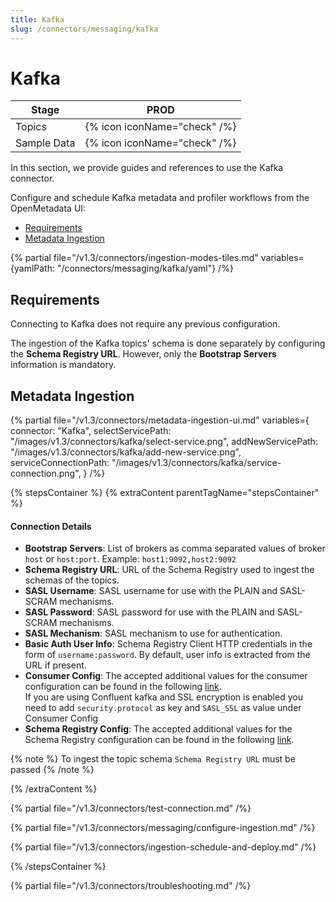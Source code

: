 ```yaml
---
title: Kafka
slug: /connectors/messaging/kafka
---
```


# Kafka

| Stage      | PROD                         |
|------------|------------------------------|
| Topics     | {% icon iconName="check" /%} |
| Sample Data| {% icon iconName="check" /%} |

In this section, we provide guides and references to use the Kafka connector.

Configure and schedule Kafka metadata and profiler workflows from the OpenMetadata UI:

- [Requirements](#requirements)
- [Metadata Ingestion](#metadata-ingestion)

{% partial file="/v1.3/connectors/ingestion-modes-tiles.md" variables={yamlPath: "/connectors/messaging/kafka/yaml"} /%}

## Requirements

Connecting to Kafka does not require any previous configuration.

The ingestion of the Kafka topics' schema is done separately by configuring the **Schema Registry URL**. However, only the **Bootstrap Servers** information is mandatory.

## Metadata Ingestion

{% partial 
  file="/v1.3/connectors/metadata-ingestion-ui.md" 
  variables={
    connector: "Kafka", 
    selectServicePath: "/images/v1.3/connectors/kafka/select-service.png",
    addNewServicePath: "/images/v1.3/connectors/kafka/add-new-service.png",
    serviceConnectionPath: "/images/v1.3/connectors/kafka/service-connection.png",
} 
/%}

{% stepsContainer %}
{% extraContent parentTagName="stepsContainer" %}

#### Connection Details

- **Bootstrap Servers**: List of brokers as comma separated values of broker `host` or `host:port`. Example: `host1:9092,host2:9092`
- **Schema Registry URL**: URL of the Schema Registry used to ingest the schemas of the topics.
- **SASL Username**: SASL username for use with the PLAIN and SASL-SCRAM mechanisms.
- **SASL Password**: SASL password for use with the PLAIN and SASL-SCRAM mechanisms.
- **SASL Mechanism**: SASL mechanism to use for authentication.
- **Basic Auth User Info**: Schema Registry Client HTTP credentials in the form of `username:password`. By default, user info is extracted from the URL if present.
- **Consumer Config**: The accepted additional values for the consumer configuration can be found in the following [link](https://github.com/edenhill/librdkafka/blob/master/CONFIGURATION.md).  
If you are using Confluent kafka and SSL encryption is enabled you need to add `security.protocol` as key and `SASL_SSL` as value under Consumer Config
- **Schema Registry Config**: The accepted additional values for the Schema Registry configuration can be found in the following [link](https://docs.confluent.io/5.5.1/clients/confluent-kafka-python/index.html#confluent_kafka.schema_registry.SchemaRegistryClient).

{% note %}
To ingest the topic schema `Schema Registry URL` must be passed
{% /note %}

{% /extraContent %}

{% partial file="/v1.3/connectors/test-connection.md" /%}

{% partial file="/v1.3/connectors/messaging/configure-ingestion.md" /%}

{% partial file="/v1.3/connectors/ingestion-schedule-and-deploy.md" /%}

{% /stepsContainer %}

{% partial file="/v1.3/connectors/troubleshooting.md" /%}
